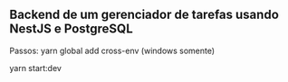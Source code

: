## Backend de um gerenciador de tarefas usando NestJS e PostgreSQL

Passos:
yarn global add cross-env (windows somente)

yarn start:dev
